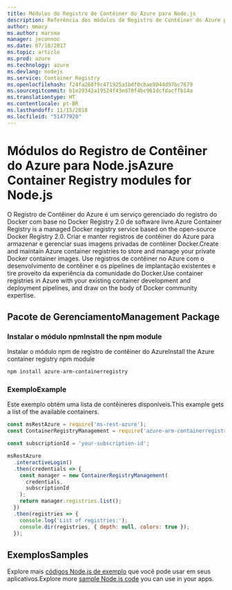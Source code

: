 ```yaml
---
title: Módulos do Registro de Contêiner do Azure para Node.js
description: Referência dos módulos de Registro de Contêiner do Azure para Node.js
author: mmacy
ms.author: marsma
manager: jeconnoc
ms.date: 07/18/2017
ms.topic: article
ms.prod: azure
ms.technology: azure
ms.devlang: nodejs
ms.service: Container Registry
ms.openlocfilehash: f24fa268f9c471925a1bdf0cbae8044d97bc7679
ms.sourcegitcommit: b1e29342a19524f43ed70f4bc961dcfdacffb14a
ms.translationtype: HT
ms.contentlocale: pt-BR
ms.lasthandoff: 11/15/2018
ms.locfileid: "51477920"
---
```

# <a name="azure-container-registry-modules-for-nodejs"></a><span data-ttu-id="5c3db-103">Módulos do Registro de Contêiner do Azure para Node.js</span><span class="sxs-lookup"><span data-stu-id="5c3db-103">Azure Container Registry modules for Node.js</span></span>

<span data-ttu-id="5c3db-104">O Registro de Contêiner do Azure é um serviço gerenciado do registro do Docker com base no Docker Registry 2.0 de software livre.</span><span class="sxs-lookup"><span data-stu-id="5c3db-104">Azure Container Registry is a managed Docker registry service based on the open-source Docker Registry 2.0.</span></span> <span data-ttu-id="5c3db-105">Criar e manter registros de contêiner do Azure para armazenar e gerenciar suas imagens privadas de contêiner Docker.</span><span class="sxs-lookup"><span data-stu-id="5c3db-105">Create and maintain Azure container registries to store and manage your private Docker container images.</span></span> <span data-ttu-id="5c3db-106">Use registros de contêiner no Azure com o desenvolvimento de contêiner e os pipelines de implantação existentes e tire proveito da experiência da comunidade do Docker.</span><span class="sxs-lookup"><span data-stu-id="5c3db-106">Use container registries in Azure with your existing container development and deployment pipelines, and draw on the body of Docker community expertise.</span></span>

## <a name="management-package"></a><span data-ttu-id="5c3db-107">Pacote de Gerenciamento</span><span class="sxs-lookup"><span data-stu-id="5c3db-107">Management Package</span></span>

### <a name="install-the-npm-module"></a><span data-ttu-id="5c3db-108">Instalar o módulo npm</span><span class="sxs-lookup"><span data-stu-id="5c3db-108">Install the npm module</span></span>

<span data-ttu-id="5c3db-109">Instalar o módulo npm de registro de contêiner do Azure</span><span class="sxs-lookup"><span data-stu-id="5c3db-109">Install the Azure container registry npm module</span></span>

```bash
npm install azure-arm-containerregistry
```

### <a name="example"></a><span data-ttu-id="5c3db-110">Exemplo</span><span class="sxs-lookup"><span data-stu-id="5c3db-110">Example</span></span>

<span data-ttu-id="5c3db-111">Este exemplo obtém uma lista de contêineres disponíveis.</span><span class="sxs-lookup"><span data-stu-id="5c3db-111">This example gets a list of the available containers.</span></span>

```javascript
const msRestAzure = require('ms-rest-azure');
const ContainerRegistryManagement = require('azure-arm-containerregistry');

const subscriptionId = 'your-subscription-id';

msRestAzure
  .interactiveLogin()
  .then(credentials => {
    const manager = new ContainerRegistryManagement(
      credentials,
      subscriptionId
    );
    return manager.registries.list();
  })
  .then(registries => {
    console.log('List of registries:');
    console.dir(registries, { depth: null, colors: true });
  });
```

## <a name="samples"></a><span data-ttu-id="5c3db-112">Exemplos</span><span class="sxs-lookup"><span data-stu-id="5c3db-112">Samples</span></span>

<span data-ttu-id="5c3db-113">Explore mais [códigos Node.js de exemplo](https://azure.microsoft.com/resources/samples/?platform=nodejs) que você pode usar em seus aplicativos.</span><span class="sxs-lookup"><span data-stu-id="5c3db-113">Explore more [sample Node.js code](https://azure.microsoft.com/resources/samples/?platform=nodejs) you can use in your apps.</span></span>
